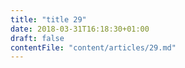 ```yaml
---
title: "title 29"
date: 2018-03-31T16:18:30+01:00
draft: false
contentFile: "content/articles/29.md"
---
```



